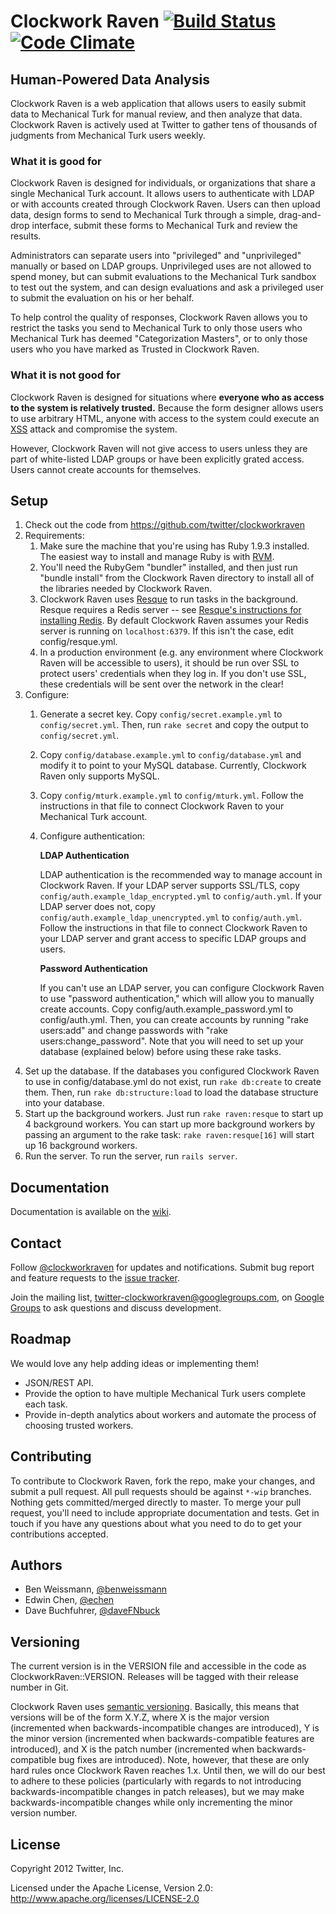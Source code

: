 # Clockwork Raven [![Build Status](https://secure.travis-ci.org/twitter/clockworkraven.png)](http://travis-ci.org/twitter/clockworkraven) [![Code Climate](https://codeclimate.com/badge.png)](https://codeclimate.com/github/twitter/clockworkraven)

## Human-Powered Data Analysis

Clockwork Raven is a web application that allows users to easily submit data
to Mechanical Turk for manual review, and then analyze that data. Clockwork Raven is
actively used at Twitter to gather tens of thousands of judgments from Mechanical Turk
users weekly.

### What it is good for

Clockwork Raven is designed for individuals, or organizations that share a
single Mechanical Turk account. It allows users to authenticate with LDAP or
with accounts created through Clockwork Raven. Users can then upload data,
design forms to send to Mechanical Turk through a simple, drag-and-drop
interface, submit these forms to Mechanical Turk and review the results.

Administrators can separate users into "privileged" and "unprivileged"
manually or based on LDAP groups. Unprivileged uses are not allowed to spend
money, but can submit evaluations to the Mechanical Turk sandbox to test out
the system, and can design evaluations and ask a privileged user to submit
the evaluation on his or her behalf.

To help control the quality of responses, Clockwork Raven allows you to restrict
the tasks you send to Mechanical Turk to only those users who Mechanical Turk
has deemed "Categorization Masters", or to only those users who you have marked
as Trusted in Clockwork Raven.

### What it is not good for

Clockwork Raven is designed for situations where **everyone who as access to
the system is relatively trusted.** Because the form designer allows users to
use arbitrary HTML, anyone with access to the system could execute an
[XSS](http://en.wikipedia.org/wiki/Cross-site_scripting) attack and compromise
the system.

However, Clockwork Raven will not give access to users unless they are part of
white-listed LDAP groups or have been explicitly grated access. Users cannot
create accounts for themselves.

## Setup

1. Check out the code from https://github.com/twitter/clockworkraven
2. Requirements:
    1. Make sure the machine that you're using has Ruby 1.9.3
       installed. The easiest way to install and manage Ruby is with
       [RVM](https://rvm.io/).
    2. You'll need the RubyGem "bundler" installed, and then just run "bundle
       install" from the Clockwork Raven directory to install all of the
       libraries needed by Clockwork Raven.
    3. Clockwork Raven uses [Resque](https://github.com/defunkt/resque/) to run
       tasks in the background. Resque requires a Redis server -- see
       [Resque's instructions for installing Redis](https://github.com/defunkt/resque/#installing-redis).
       By default Clockwork Raven assumes your Redis server is running on
       `localhost:6379`. If this isn't the case, edit config/resque.yml.
    4. In a production environment (e.g. any environment where Clockwork
       Raven will be accessible to users), it should be run over SSL to protect
       users' credentials when they log in. If you don't use SSL, these
       credentials will be sent over the network in the clear!
3. Configure:
    1. Generate a secret key. Copy `config/secret.example.yml` to
       `config/secret.yml`. Then, run `rake secret` and copy the output to
       `config/secret.yml`.
    2. Copy `config/database.example.yml` to `config/database.yml` and modify it
       to point to your MySQL database. Currently, Clockwork Raven only supports
       MySQL.
    3. Copy `config/mturk.example.yml` to `config/mturk.yml`. Follow the
       instructions in that file to connect Clockwork Raven to your Mechanical
       Turk account.
    4. Configure authentication:

       **LDAP Authentication**

       LDAP authentication is the recommended way to manage account in Clockwork
       Raven. If your LDAP server supports SSL/TLS, copy
       `config/auth.example_ldap_encrypted.yml` to `config/auth.yml`. If your LDAP
       server does not, copy `config/auth.example_ldap_unencrypted.yml`
       to `config/auth.yml`. Follow the instructions in that file to connect
       Clockwork Raven to your LDAP server and grant access to specific LDAP
       groups and users.

       **Password Authentication**

       If you can't use an LDAP server, you can configure Clockwork Raven to use
       "password authentication," which will allow you to manually create
       accounts. Copy config/auth.example_password.yml to config/auth.yml. Then,
       you can create accounts by running "rake users:add" and change passwords
       with "rake users:change_password". Note that you will need to set up your
       database (explained below) before using these rake tasks.
4. Set up the database. If the databases you configured Clockwork Raven to use in
   config/database.yml do not exist, run `rake db:create` to create them.
   Then, run `rake db:structure:load` to load the database structure into your
   database.
5. Start up the background workers. Just
   run `rake raven:resque` to start up 4 background workers. You can start
   up more background workers by passing an argument to the rake task:
   `rake raven:resque[16]` will start up 16 background workers.
6. Run the server. To run the server, run `rails server`.

## Documentation

Documentation is available on the
[wiki](https://github.com/twitter/clockworkraven/wiki).

## Contact

Follow [@clockworkraven](https://twitter.com/clockworkraven) for updates and
notifications. Submit bug report and feature requests to the
[issue tracker](https://github.com/twitter/clockworkraven/issues).

Join the mailing list,
[twitter-clockworkraven@googlegroups.com](mailto:twitter-clockworkraven@googlegroups.com),
on
[Google Groups](http://groups.google.com/group/twitter-clockworkraven) to
ask questions and discuss development.

## Roadmap

We would love any help adding ideas or implementing them!

* JSON/REST API.
* Provide the option to have multiple Mechanical Turk users complete each task.
* Provide in-depth analytics about workers and automate the process of choosing
  trusted workers.

## Contributing

To contribute to Clockwork Raven, fork the repo, make your changes, and
submit a pull request. All pull requests should be against `*-wip` branches.
Nothing gets committed/merged directly to master. To merge your pull request,
you'll need to include appropriate documentation and tests. Get in touch if you
have any questions about what you need to do to get your contributions accepted.

## Authors

* Ben Weissmann, [@benweissmann](https://twitter.com/benweissmann)
* Edwin Chen, [@echen](https://twitter.com/echen)
* Dave Buchfuhrer, [@daveFNbuck](https://twitter.com/daveFNbuck)

## Versioning

The current version is in the VERSION file and accessible in the code as
ClockworkRaven::VERSION. Releases will be tagged with their release number in
Git.

Clockwork Raven uses [semantic versioning](http://semver.org). Basically,
this means that versions will be of the form X.Y.Z, where X is the major version
(incremented when backwards-incompatible changes are introduced), Y is the minor
version (incremented when backwards-compatible features are introduced), and X
is the patch number (incremented when backwards-compatible bug fixes are
introduced). Note, however, that these are only hard rules once Clockwork Raven
reaches 1.x. Until then, we will do our best to adhere to these policies
(particularly with regards to not introducing backwards-incompatible changes in
patch releases), but we may make backwards-incompatible changes while only
incrementing the minor version number.

## License

Copyright 2012 Twitter, Inc.

Licensed under the Apache License, Version 2.0: http://www.apache.org/licenses/LICENSE-2.0
